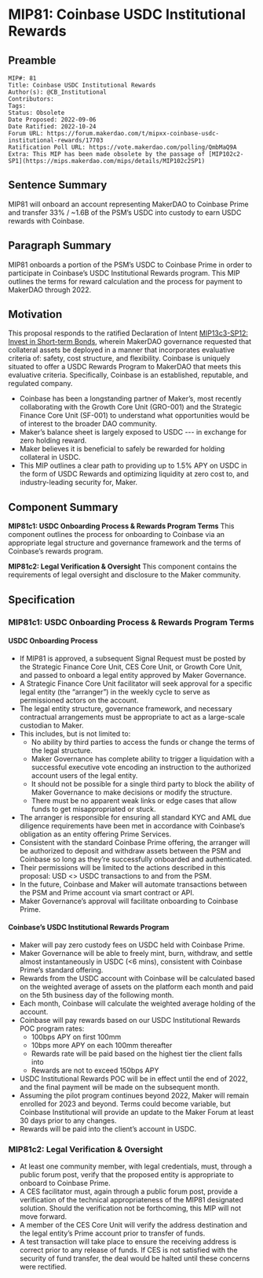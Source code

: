# MIP81: Coinbase USDC Institutional Rewards

## Preamble

```
MIP#: 81
Title: Coinbase USDC Institutional Rewards
Author(s): @CB_Institutional 
Contributors:
Tags: 
Status: Obsolete
Date Proposed: 2022-09-06
Date Ratified: 2022-10-24
Forum URL: https://forum.makerdao.com/t/mipxx-coinbase-usdc-institutional-rewards/17703
Ratification Poll URL: https://vote.makerdao.com/polling/QmbMaQ9A
Extra: This MIP has been made obsolete by the passage of [MIP102c2-SP1](https://mips.makerdao.com/mips/details/MIP102c2SP1)
```

## Sentence Summary

MIP81 will onboard an account representing MakerDAO to Coinbase Prime and transfer 33% / ~1.6B of the PSM’s USDC into custody to earn USDC rewards with Coinbase.

## Paragraph Summary

MIP81 onboards a portion of the PSM’s USDC to Coinbase Prime in order to participate in Coinbase’s USDC Institutional Rewards program. This MIP outlines the terms for reward calculation and the process for payment to MakerDAO through 2022.

## Motivation

This proposal responds to the ratified Declaration of Intent [MIP13c3-SP12: Invest in Short-term Bonds](https://mips.makerdao.com/mips/details/MIP13c3SP12), wherein MakerDAO governance requested that collateral assets be deployed in a manner that incorporates evaluative criteria of: safety, cost structure, and flexibility. Coinbase is uniquely situated to offer a USDC Rewards Program to MakerDAO that meets this evaluative criteria. Specifically, Coinbase is an established, reputable, and regulated company.

- Coinbase has been a longstanding partner of Maker’s, most recently collaborating with the Growth Core Unit (GRO-001) and the Strategic Finance Core Unit (SF-001) to understand what opportunities would be of interest to the broader DAO community.
- Maker’s balance sheet is largely exposed to USDC --- in exchange for zero holding reward.
- Maker believes it is beneficial to safely be rewarded for holding collateral in USDC.
- This MIP outlines a clear path to providing up to 1.5% APY on USDC in the form of USDC Rewards and optimizing liquidity at zero cost to, and industry-leading security for, Maker.

## Component Summary

**MIP81c1: USDC Onboarding Process & Rewards Program Terms**
This component outlines the process for onboarding to Coinbase via an appropriate legal structure and governance framework and the terms of Coinbase’s rewards program. 

**MIP81c2: Legal Verification & Oversight**
This component contains the requirements of legal oversight and disclosure to the Maker community.

## Specification

### MIP81c1: USDC Onboarding Process & Rewards Program Terms

#### USDC Onboarding Process

* If MIP81 is approved, a subsequent Signal Request must be posted by the Strategic Finance Core Unit, CES Core Unit, or Growth Core Unit, and passed to onboard a legal entity approved by Maker Governance.
* A Strategic Finance Core Unit facilitator will seek approval for a specific legal entity (the “arranger”) in the weekly cycle to serve as permissioned actors on the account.
* The legal entity structure, governance framework, and necessary contractual arrangements must be appropriate to act as a large-scale custodian to Maker.
* This includes, but is not limited to:
  * No ability by third parties to access the funds or change the terms of the legal structure.
  * Maker Governance has complete ability to trigger a liquidation with a successful executive vote encoding an instruction to the authorized account users of the legal entity.
  * It should not be possible for a single third party to block the ability of Maker Governance to make decisions or modify the structure.
  * There must be no apparent weak links or edge cases that allow funds to get misappropriated or stuck.
* The arranger is responsible for ensuring all standard KYC and AML due diligence requirements have been met in accordance with Coinbase’s obligation as an entity offering Prime Services.
* Consistent with the standard Coinbase Prime offering, the arranger will be authorized to deposit and withdraw assets between the PSM and Coinbase so long as they’re successfully onboarded and authenticated.
* Their permissions will be limited to the actions described in this proposal: USD <> USDC transactions to and from the PSM.
* In the future, Coinbase and Maker will automate transactions between the PSM and Prime account via smart contract or API.
* Maker Governance’s approval will facilitate onboarding to Coinbase Prime.

#### Coinbase’s USDC Institutional Rewards Program

* Maker will pay zero custody fees on USDC held with Coinbase Prime.
* Maker Governance will be able to freely mint, burn, withdraw, and settle almost instantaneously in USDC (<6 mins), consistent with Coinbase Prime’s standard offering.
* Rewards from the USDC account with Coinbase will be calculated based on the weighted average of assets on the platform each month and paid on the 5th business day of the following month.
* Each month, Coinbase will calculate the weighted average holding of the account.
* Coinbase will pay rewards based on our USDC Institutional Rewards POC program rates:
  * 100bps APY on first 100mm
  * 10bps more APY on each 100mm thereafter
  * Rewards rate will be paid based on the highest tier the client falls into
  * Rewards are not to exceed 150bps APY
* USDC Institutional Rewards POC will be in effect until the end of 2022, and the final payment will be made on the subsequent month.
* Assuming the pilot program continues beyond 2022, Maker will remain enrolled for 2023 and beyond. Terms could become variable, but Coinbase Institutional will provide an update to the Maker Forum at least 30 days prior to any changes.
* Rewards will be paid into the client’s account in USDC.

### MIP81c2: Legal Verification & Oversight

* At least one community member, with legal credentials, must, through a public forum post, verify that the proposed entity is appropriate to onboard to Coinbase Prime.
* A CES facilitator must, again through a public forum post, provide a verification of the technical appropriateness of the MIP81 designated solution. Should the verification not be forthcoming, this MIP will not move forward.
* A member of the CES Core Unit will verify the address destination and the legal entity’s Prime account prior to transfer of funds.
* A test transaction will take place to ensure the receiving address is correct prior to any release of funds. If CES is not satisfied with the security of fund transfer, the deal would be halted until these concerns were rectified.
